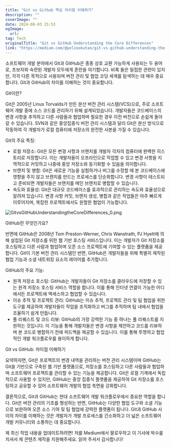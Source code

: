 ```yaml
---
title: "Git vs Github 핵심 차이점 이해하기"
description: ""
coverImage: ""
date: 2024-08-03 15:53
ogImage: 
  url: 
tag: Tech
originalTitle: "Git vs GitHub Understanding the Core Differences"
link: "https://medium.com/@pelinokutan/git-vs-github-understanding-the-core-differences-708591d72156"
---
```




소프트웨어 개발 분야에서 Git과 GitHub은 종종 상호 교환 가능하게 사용되는 두 용어로, 초보자와 숙련된 개발자 모두에게 혼란을 야기합니다. 비록 둘은 밀접한 관련이 있지만, 각각 다른 목적으로 사용되며 버전 관리 및 협업 코딩 세계를 탐색하는 데 매우 중요합니다. Git과 GitHub의 차이를 이해하는 것이 중요합니다.

Git이란?

Git은 2005년 Linus Torvalds가 만든 분산 버전 관리 시스템(VCS)으로, 주로 소프트웨어 개발 중에 소스 코드를 관리하기 위해 설계되었습니다. 개발자들은 코드베이스의 변경 사항을 추적하고 다른 사람들과 협업하며 필요한 경우 이전 버전으로 손쉽게 돌아갈 수 있습니다. SVN과 같은 중앙집중식 버전 관리 시스템과 달리 Git은 분산 방식으로 작동하여 각 개발자가 로컬 컴퓨터에 저장소의 완전한 사본을 가질 수 있습니다.

Git의 주요 특징:

<div class="content-ad"></div>

- 로컬 저장소: Git은 모든 변경 사항과 브랜치를 개발자 각자의 컴퓨터에 완벽한 히스토리로 저장합니다. 이는 개발자들이 오프라인으로 작업할 수 있고 변경 사항을 지역적으로 커밋하고 나중에 중앙 저장소와 동기화할 수 있음을 의미합니다.
- 브랜치 및 병합: Git은 새로운 기능을 실험하거나 버그를 수정할 때 본 코드베이스에 영향을 주지 않고 브랜치를 만드는 프로세스를 단순화합니다. 변경 사항이 테스트되고 준비되면 개발자들은 브랜치를 메인 브랜치로 병합할 수 있습니다.
- 속도와 효율성: Git은 대규모 코드베이스를 효과적으로 관리하는 속도와 효율성으로 알려져 있습니다. 변경 사항 커밋, 브랜치 생성, 병합과 같은 작업들은 아주 빠르게 이루어지며, 복잡한 프로젝트에서도 원할한 협업이 가능합니다.

![GitvsGitHubUnderstandingtheCoreDifferences_0.png](/assets/img/GitvsGitHubUnderstandingtheCoreDifferences_0.png)

GitHub란 무엇인가요?

반면에 GitHub은 2008년 Tom Preston-Werner, Chris Wanstrath, PJ Hyett에 의해 설립된 Git 저장소를 위한 웹 기반 호스팅 서비스입니다. 이는 개발자가 Git 저장소를 호스팅하고 다른 사람과 협업하며 오픈 소스 프로젝트에 기여할 수 있는 플랫폼을 제공합니다. Git이 기본 버전 관리 시스템인 반면, GitHub은 개발자들을 위해 특별히 제작된 협업 기능과 소셜 네트워킹 요소의 레이어를 추가합니다.

<div class="content-ad"></div>

GitHub의 주요 기능:

- 원격 저장소 호스팅: GitHub는 개발자들이 Git 저장소를 클라우드에 저장할 수 있는 원격 저장소 호스팅 서비스 역할을 합니다. 이를 통해 인터넷 연결이 가능한 어디에서든 프로젝트에 액세스하고 협업할 수 있습니다.
- 이슈 추적 및 프로젝트 관리: GitHub는 이슈 추적, 프로젝트 관리 및 팀 협업을 위한 도구를 제공하여 개발자들이 작업을 조직화하고 버그를 추적하며 팀 내에서 협업을 조율하기 쉽게 만듭니다.
- 풀 리퀘스트 및 코드 리뷰: GitHub의 가장 강력한 기능 중 하나는 풀 리퀘스트를 지원하는 것입니다. 이 기능을 통해 개발자들은 변경 사항을 제안하고 코드를 리뷰하며 본 코드로 병합하기 전에 피드백을 제공할 수 있습니다. 이를 통해 투명하고 협업적인 개발 워크플로우를 용이하게 합니다.

Git vs GitHub: 차이점 이해하기

요약하자면, Git은 프로젝트의 변경 내역을 관리하는 버전 관리 시스템이며 GitHub는 Git을 기반으로 구축된 웹 기반 플랫폼으로, 저장소를 호스팅하고 다른 사람들과 협업하며 소프트웨어 프로젝트를 관리할 수 있는 기능을 제공합니다. Git은 로컬 기계에서 독립적으로 사용할 수 있지만, GitHub는 중앙 집중식 플랫폼을 제공하여 Git 저장소를 호스팅하고 공유할 수 있어 소프트웨어 개발의 협업 측면을 강화합니다.

<div class="content-ad"></div>

결론적으로, Git과 GitHub는 현대 소프트웨어 개발 워크플로우에서 중요한 역할을 합니다. Git은 버전 관리의 기초를 형성하는 반면, GitHub는 다양한 협업 도구와 소셜 기능으로 보완하여 오픈 소스 기여 및 팀 협업에 강력한 플랫폼이 됩니다. Git과 GitHub 사이의 차이를 이해하는 것은 개발자가 개발 프로세스를 간소화하고 더 넓은 소프트웨어 개발 커뮤니티와 소통하는 데 중요합니다.

제 최신 작업 내용을 업데이트하려면! 저를 Medium에서 팔로우하고 이 기사에 박수를 치셔서 제 콘텐츠 제작을 지원해주세요. 읽어 주셔서 감사합니다!
